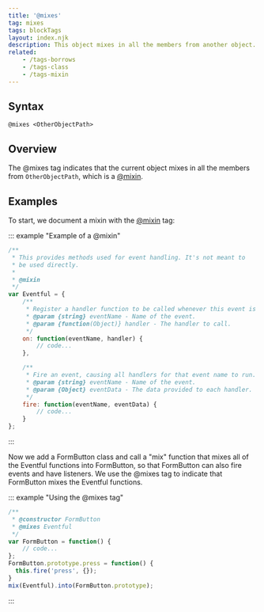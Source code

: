 ```yaml
---
title: '@mixes'
tag: mixes
tags: blockTags
layout: index.njk
description: This object mixes in all the members from another object.
related:
    - /tags-borrows
    - /tags-class
    - /tags-mixin
---
```


## Syntax

`@mixes <OtherObjectPath>`


## Overview

The @mixes tag indicates that the current object mixes in all the members from `OtherObjectPath`,
which is a [@mixin][mixin-tag].

[mixin-tag]: /tags-mixin


## Examples

To start, we document a mixin with the [@mixin][mixin-tag] tag:

::: example "Example of a @mixin"

```js
/**
 * This provides methods used for event handling. It's not meant to
 * be used directly.
 *
 * @mixin
 */
var Eventful = {
    /**
     * Register a handler function to be called whenever this event is fired.
     * @param {string} eventName - Name of the event.
     * @param {function(Object)} handler - The handler to call.
     */
    on: function(eventName, handler) {
        // code...
    },

    /**
     * Fire an event, causing all handlers for that event name to run.
     * @param {string} eventName - Name of the event.
     * @param {Object} eventData - The data provided to each handler.
     */
    fire: function(eventName, eventData) {
        // code...
    }
};
```
:::

Now we add a FormButton class and call a "mix" function that mixes all of the Eventful functions
into FormButton, so that FormButton can also fire events and have listeners. We use the @mixes tag
to indicate that FormButton mixes the Eventful functions.

::: example "Using the @mixes tag"

```js
/**
 * @constructor FormButton
 * @mixes Eventful
 */
var FormButton = function() {
    // code...
};
FormButton.prototype.press = function() {
  this.fire('press', {});
}
mix(Eventful).into(FormButton.prototype);
```
:::

[mixin-tag]: /tags-mixin
